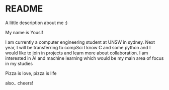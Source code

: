 # README
A little description about me :)

My name is Yousif

I am currently a computer engineering student at UNSW in sydney. Next year, I will be transferring to compSci
I know C and some python and I would like to join in projects and learn more about collaboration.
I am interested in AI and machine learning which would be my main area of focus in my studies

Pizza is love, pizza is life

also.. cheers!
